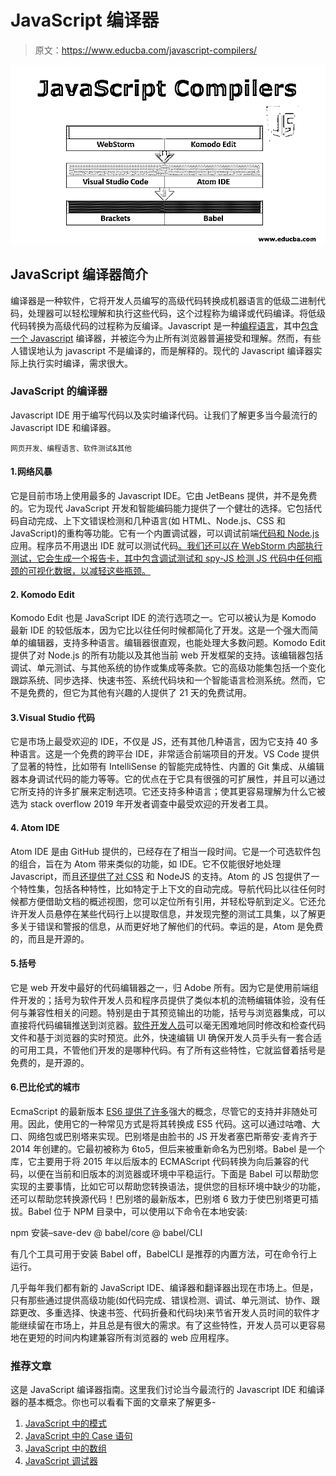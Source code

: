 # JavaScript 编译器

> 原文：<https://www.educba.com/javascript-compilers/>

![JavaScript Compilers](img/5b3b207ad407256a75aa65ffdb1de0a9.png)



## JavaScript 编译器简介

编译器是一种软件，它将开发人员编写的高级代码转换成机器语言的低级二进制代码，处理器可以轻松理解和执行这些代码，这个过程称为编译或代码编译。将低级代码转换为高级代码的过程称为反编译。Javascript 是一种[编程语言](https://www.educba.com/what-is-a-programming-language/)，其中[包含一个 Javascript](https://www.educba.com/what-is-javascript/) 编译器，并被迄今为止所有浏览器普遍接受和理解。然而，有些人错误地认为 javascript 不是编译的，而是解释的。现代的 Javascript 编译器实际上执行实时编译，需求很大。

### JavaScript 的编译器

Javascript IDE 用于编写代码以及实时编译代码。让我们了解更多当今最流行的 Javascript IDE 和编译器。

<small>网页开发、编程语言、软件测试&其他</small>

#### 1.网络风暴

它是目前市场上使用最多的 Javascript IDE。它由 JetBeans 提供，并不是免费的。它为现代 JavaScript 开发和智能编码能力提供了一个健壮的选择。它包括代码自动完成、上下文错误检测和几种语言(如 HTML、Node.js、CSS 和 JavaScript)的重构等功能。它有一个内置调试器，可以调试前端[代码和 Node.js](https://www.educba.com/how-node-dot-js-works/) 应用。程序员不用退出 IDE 就可以测试代码[。我们还可以在 WebStorm 内部执行测试，它会生成一个报告卡，其中包含调试测试和 spy-JS 检测 JS 代码中任何瓶颈的可视化数据，以减轻这些瓶颈。](https://www.educba.com/what-is-ide/)

#### 2\. Komodo Edit

Komodo Edit 也是 JavaScript IDE 的流行选项之一。它可以被认为是 Komodo 最新 IDE 的较低版本，因为它比以往任何时候都简化了开发。这是一个强大而简单的编辑器，支持多种语言。编辑器很直观，也能处理大多数问题。Komodo Edit 提供了对 Node.js 的所有功能以及其他当前 web 开发框架的支持。该编辑器包括调试、单元测试、与其他系统的协作或集成等条款。它的高级功能集包括一个变化跟踪系统、同步选择、快速书签、系统代码块和一个智能语言检测系统。然而，它不是免费的，但它为其他有兴趣的人提供了 21 天的免费试用。

#### 3.Visual Studio 代码

它是市场上最受欢迎的 IDE，不仅是 JS，还有其他几种语言，因为它支持 40 多种语言。这是一个免费的跨平台 IDE，非常适合前端项目的开发。VS Code 提供了显著的特性，比如带有 IntelliSense 的智能完成特性、内置的 Git 集成、从编辑器本身调试代码的能力等等。它的优点在于它具有很强的可扩展性，并且可以通过它所支持的许多扩展来定制选项。它还支持多种语言；使其更容易理解为什么它被选为 stack overflow 2019 年开发者调查中最受欢迎的开发者工具。

#### 4\. Atom IDE

Atom IDE 是由 GitHub 提供的，已经存在了相当一段时间。它是一个可选软件包的组合，旨在为 Atom 带来类似的功能，如 IDE。它不仅能很好地处理 Javascript，而且[还提供了对 CSS](https://www.educba.com/what-is-css/) 和 NodeJS 的支持。Atom 的 JS 包提供了一个特性集，包括各种特性，比如特定于上下文的自动完成。导航代码比以往任何时候都方便借助文档的概述视图，您可以定位所有引用，并轻松导航到定义。它还允许开发人员悬停在某些代码行上以提取信息，并发现完整的测试工具集，以了解更多关于错误和警报的信息，从而更好地了解他们的代码。幸运的是，Atom 是免费的，而且是开源的。

#### 5.括号

它是 web 开发中最好的代码编辑器之一，归 Adobe 所有。因为它是使用前端组件开发的；括号为软件开发人员和程序员提供了类似本机的流畅编辑体验，没有任何与兼容性相关的问题。特别是由于其预览输出的功能，括号与浏览器集成，可以直接将代码编辑推送到浏览器。[软件开发人员](https://www.educba.com/career-as-a-software-developers/)可以毫无困难地同时修改和检查代码文件和基于浏览器的实时预览。此外，快速编辑 UI 确保开发人员手头有一套合适的可用工具，不管他们开发的是哪种代码。有了所有这些特性，它就监督着括号是免费的，是开源的。

#### 6.巴比伦式的城市

EcmaScript 的最新版本 [ES6 提供了许多](https://www.educba.com/what-is-es6/)强大的概念，尽管它的支持并非随处可用。因此，使用它的一种常见方式是将其转换成 ES5 代码。这可以通过咕噜、大口、网络包或巴别塔来实现。巴别塔是由脸书的 JS 开发者塞巴斯蒂安·麦肯齐于 2014 年创建的。它最初被称为 6to5，但后来被重新命名为巴别塔。Babel 是一个库，它主要用于将 2015 年以后版本的 ECMAScript 代码转换为向后兼容的代码，以便在当前和旧版本的浏览器或环境中平稳运行。下面是 Babel 可以帮助您实现的主要事情，比如它可以帮助您转换语法，提供您的目标环境中缺少的功能，还可以帮助您转换源代码！巴别塔的最新版本，巴别塔 6 致力于使巴别塔更可插拔。Babel 位于 NPM 目录中，可以使用以下命令在本地安装:

npm 安装–save-dev @ babel/core @ babel/CLI

有几个工具可用于安装 Babel off，BabelCLI 是推荐的内置方法，可在命令行上运行。

几乎每年我们都有新的 JavaScript IDE、编译器和翻译器出现在市场上。但是，只有那些通过提供高级功能(如代码完成、错误检测、调试、单元测试、协作、跟踪更改、多重选择、快速书签、代码折叠和代码块)来节省开发人员时间的软件才能继续留在市场上，并且总是有很大的需求。有了这些特性，开发人员可以更容易地在更短的时间内构建兼容所有浏览器的 web 应用程序。

### 推荐文章

这是 JavaScript 编译器指南。这里我们讨论当今最流行的 Javascript IDE 和编译器的基本概念。你也可以看看下面的文章来了解更多-

1.  [JavaScript 中的模式](https://www.educba.com/patterns-in-javascript/)
2.  [JavaScript 中的 Case 语句](https://www.educba.com/case-statement-in-javascript/)
3.  [JavaScript 中的数组](https://www.educba.com/arrays-in-javascript/)
4.  [JavaScript 调试器](https://www.educba.com/javascript-debugger/)





